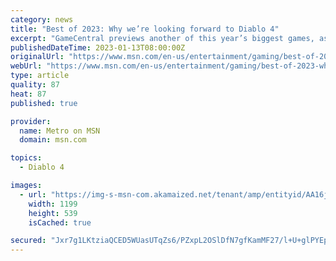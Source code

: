 ```yaml
---
category: news
title: "Best of 2023: Why we’re looking forward to Diablo 4"
excerpt: "GameCentral previews another of this year’s biggest games, as the new Diablo sequel sets out to be the definitive high-tech dungeon crawler."
publishedDateTime: 2023-01-13T08:00:00Z
originalUrl: "https://www.msn.com/en-us/entertainment/gaming/best-of-2023-why-we-re-looking-forward-to-diablo-4/ar-AA16jxSU"
webUrl: "https://www.msn.com/en-us/entertainment/gaming/best-of-2023-why-we-re-looking-forward-to-diablo-4/ar-AA16jxSU"
type: article
quality: 87
heat: 87
published: true

provider:
  name: Metro on MSN
  domain: msn.com

topics:
  - Diablo 4

images:
  - url: "https://img-s-msn-com.akamaized.net/tenant/amp/entityid/AA16jIKu.img?h=630&w=1200&m=6&q=60&o=t&l=f&f=jpg&x=513&y=128"
    width: 1199
    height: 539
    isCached: true

secured: "Jxr7g1LKtziaQCED5WUasUTqZs6/PZxpL2OSlDfN7gfKamMF27/l+U+glPYEpnmDBYLl6Iv1cF7VsUcY7Ra5aaTP9bJlFMuTMZMDyPrLlMi2yd+KbwxWNEx3yo+5fKsgimUECZT0pkIvhaJ5ZgdCBFOzudegUh66Gr9ibOYiLpwbubDOpPnVlD3Po+6/OSBy8vxtGpp5fY7pPOv5ODvqJx8JbLDkkyKwCavK55zd/3cLKMcV0LyL2ofmwlGRu2GLcy+uUggNugi7QzFHaWqW7ZVocHP4+vfn5COTTbbebzNNPHUYPbGYRYVwlXDDStKAVVjpV/tGOEUGyr69MfZv1/mlLk4H+NtG4iR5NUcDYyc=;0E/kCXGLqOKnSUfX+c8M7Q=="
---
```


